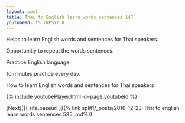 ```yaml
---
layout: post
title: Thai to English learn words sentences 147 
youtubeId: fS_lNPSit_8
---
```

 
 
Helps to learn English words and sentences for Thai speakers.

Opportunitiy to repeat the words sentences. 

Practice English language. 
 
10 minutes practice every day. 
 
How to learn English words and sentences for Thai speakers 
 
{% include youtubePlayer.html id=page.youtubeId %}
 
 
[Next]({{ site.baseurl }}{% link  split1/_posts/2016-12-23-Thai to english learn words sentences 585 .md%})
 
